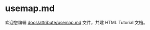 usemap.md
===

欢迎您编辑 <a target="__blank" href="https://github.com/jaywcjlove/html-tutorial/blob/main/docs/attribute/usemap.md">docs/attribute/usemap.md</a> 文件，共建 HTML Tutorial 文档。